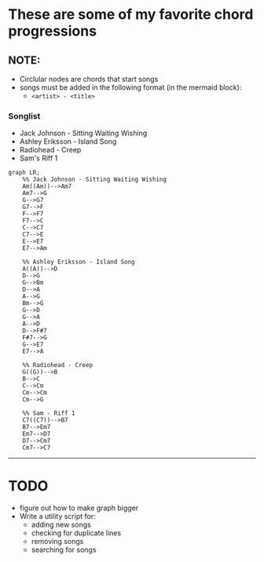 # These are some of my favorite chord progressions

## NOTE:
- Circlular nodes are chords that start songs
- songs must be added in the following format (in the mermaid block):
    - `<artist> - <title>`

### Songlist

- Jack Johnson - Sitting Waiting Wishing
- Ashley Eriksson - Island Song
- Radiohead - Creep
- Sam's Riff 1

```mermaid
graph LR;
    %% Jack Johnson - Sitting Waiting Wishing
    Am((Am))-->Am7
    Am7-->G
    G-->G7
    G7-->F
    F-->F7
    F7-->C
    C-->C7
    C7-->E
    E-->E7
    E7-->Am
    
    %% Ashley Eriksson - Island Song
    A((A))-->D
    D-->G
    G-->Bm
    D-->A
    A-->G
    Bm-->G
    G-->D
    G-->A
    A-->D
    D-->F#7
    F#7-->G
    G-->E7
    E7-->A

    %% Radiohead - Creep
    G((G))-->B
    B-->C
    C-->Cm
    Cm-->Cm
    Cm-->G

    %% Sam - Riff 1
    C7((C7))-->B7
    B7-->Em7
    Em7-->D7
    D7-->Cm7
    Cm7-->C7
```

---

# TODO
- figure out how to make graph bigger
- Write a utility script for:
    - adding new songs
    - checking for duplicate lines
    - removing songs
    - searching for songs